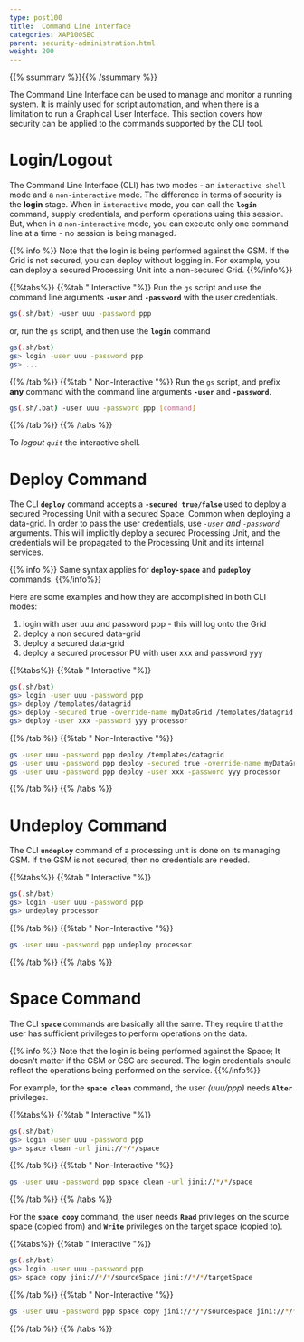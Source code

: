 ```yaml
---
type: post100
title:  Command Line Interface
categories: XAP100SEC
parent: security-administration.html
weight: 200
---
```



{{% ssummary %}}{{% /ssummary %}}



The Command Line Interface can be used to manage and monitor a running system. It is mainly used for script automation, and when there is a limitation to run a Graphical User Interface. This section covers how security can be applied to the commands supported by the CLI tool.

# Login/Logout

The Command Line Interface (CLI) has two modes - an `interactive shell` mode and a `non-interactive` mode. The difference in terms of security is the **login** stage. When in `interactive` mode, you can call the **`login`** command, supply credentials, and perform operations using this session. But, when in a `non-interactive` mode, you can execute only one command line at a time - no session is being managed.

{{% info %}}
Note that the login is being performed against the GSM. If the Grid is not secured, you can deploy without logging in. For example, you can deploy a secured Processing Unit into a non-secured Grid.
{{%/info%}}

{{%tabs%}}
{{%tab "   Interactive "%}}
Run the `gs` script and use the command line arguments **`-user`** and **`-password`** with the user credentials.


```bash
gs(.sh/bat) -user uuu -password ppp
```

or, run the `gs` script, and then use the **`login`** command


```bash
gs(.sh/bat)
gs> login -user uuu -password ppp
gs> ...
```

{{% /tab %}}
{{%tab "   Non-Interactive "%}}
Run the `gs` script, and prefix **any** command with the command line arguments **`-user`** and **`-password`**.


```bash
gs(.sh/.bat) -user uuu -password ppp [command]
```

{{% /tab %}}
{{% /tabs %}}

To **logout* *`quit`** the interactive shell.

# Deploy Command

The CLI **`deploy`** command accepts a **`-secured true/false`** used to deploy a secured Processing Unit with a secured Space. Common when deploying a data-grid.
In order to pass the user credentials, use **`-user`* and *`-password`** arguments. This will implicitly deploy a secured Processing Unit, and the credentials will be propagated to the Processing Unit and its internal services.

{{% info %}}
Same syntax applies for **`deploy-space`** and **`pudeploy`** commands.
{{%/info%}}

Here are some examples and how they are accomplished in both CLI modes:

1. login with user uuu and password ppp - this will log onto the Grid
1. deploy a non secured data-grid
1. deploy a secured data-grid
1. deploy a secured processor PU with user xxx and password yyy

{{%tabs%}}
{{%tab "   Interactive "%}}


```bash
gs(.sh/bat)
gs> login -user uuu -password ppp
gs> deploy /templates/datagrid
gs> deploy -secured true -override-name myDataGrid /templates/datagrid
gs> deploy -user xxx -password yyy processor
```

{{% /tab %}}
{{%tab "   Non-Interactive "%}}


```bash
gs -user uuu -password ppp deploy /templates/datagrid
gs -user uuu -password ppp deploy -secured true -override-name myDataGrid /templates/datagrid
gs -user uuu -password ppp deploy -user xxx -password yyy processor
```

{{% /tab %}}
{{% /tabs %}}

# Undeploy Command

The CLI **`undeploy`** command of a processing unit is done on its managing GSM. If the GSM is not secured, then no credentials are needed.

{{%tabs%}}
{{%tab "   Interactive "%}}


```bash
gs(.sh/bat)
gs> login -user uuu -password ppp
gs> undeploy processor
```

{{% /tab %}}
{{%tab "   Non-Interactive "%}}


```bash
gs -user uuu -password ppp undeploy processor
```

{{% /tab %}}
{{% /tabs %}}

# Space Command

The CLI **`space`** commands are basically all the same. They require that the user has sufficient privileges to perform operations on the data.

{{% info %}}
Note that the login is being performed against the Space; It doesn't matter if the GSM or GSC are secured. The login credentials should reflect the operations being performed on the service.
{{%/info%}}

For example, for the **`space clean`** command, the user _(uuu/ppp)_ needs **`Alter`** privileges.

{{%tabs%}}
{{%tab "   Interactive "%}}


```bash
gs(.sh/bat)
gs> login -user uuu -password ppp
gs> space clean -url jini://*/*/space
```

{{% /tab %}}
{{%tab "   Non-Interactive "%}}


```bash
gs -user uuu -password ppp space clean -url jini://*/*/space
```

{{% /tab %}}
{{% /tabs %}}

For the **`space copy`** command, the user needs **`Read`** privileges on the source space (copied from) and **`Write`** privileges on the target space (copied to).

{{%tabs%}}
{{%tab "   Interactive "%}}


```bash
gs(.sh/bat)
gs> login -user uuu -password ppp
gs> space copy jini://*/*/sourceSpace jini://*/*/targetSpace
```

{{% /tab %}}
{{%tab "   Non-Interactive "%}}


```bash
gs -user uuu -password ppp space copy jini://*/*/sourceSpace jini://*/*/targetSpace
```

{{% /tab %}}
{{% /tabs %}}

